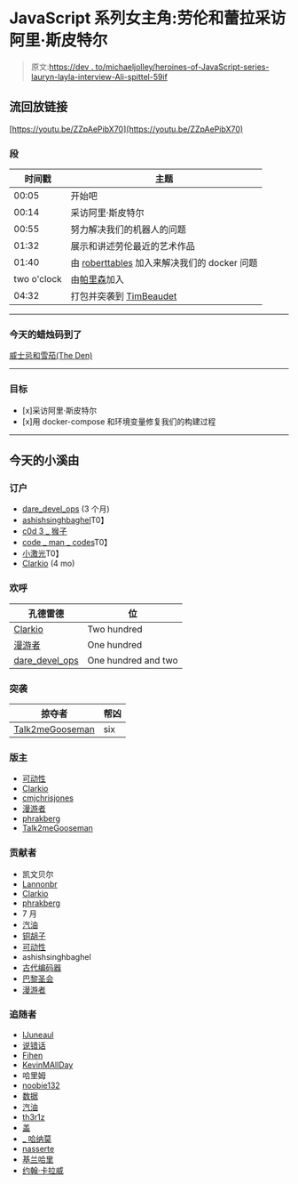 # JavaScript 系列女主角:劳伦和蕾拉采访阿里·斯皮特尔

> 原文:[https://dev . to/michaeljolley/heroines-of-JavaScript-series-lauryn-layla-interview-Ali-spittel-59if](https://dev.to/michaeljolley/heroines-of-javascript-series-lauryn-layla-interview-ali-spittel-59if)

## [](#stream-replay-link)流回放链接

[https://youtu.be/ZZpAePibX70](https://youtu.be/ZZpAePibX70)

### [](#segments)段

| 时间戳 | 主题 |
| --- | --- |
| 00:05 | 开始吧 |
| 00:14 | 采访阿里·斯皮特尔 |
| 00:55 | 努力解决我们的机器人的问题 |
| 01:32 | 展示和讲述劳伦最近的艺术作品 |
| 01:40 | 由 [roberttables](https://twitch.tv/roberttables) 加入来解决我们的 docker 问题 |
| two o'clock | 由[帕里森](https://twitch.tv/parithon)加入 |
| 04:32 | 打包并突袭到 [TimBeaudet](https://twitch.tv/timbeaudet) |

* * *

### [](#todays-candle-to-code-by)今天的蜡烛码到了

[威士忌和雪茄(The Den)](https://amzn.to/30ttzO6)

* * *

### [](#goals)目标

*   [x]采访阿里·斯皮特尔
*   [x]用 docker-compose 和环境变量修复我们的构建过程

* * *

## [](#todays-stream-brought-to-you-by)今天的小溪由

### [](#subscribers)订户

*   [dare_devel_ops](https://twitch.tv/dare_devel_ops) (3 个月)
*   [ashishsinghbaghel](https://twitch.tv/ashishsinghbaghel)T0】
*   [c0d 3 _ 猴子](https://twitch.tv/C0D3_Monkey)
*   [code _ man _ codes](https://twitch.tv/code_man_codes)T0】
*   [小激光](https://twitch.tv/littleeblaster)T0】
*   [Clarkio](https://twitch.tv/clarkio) (4 mo)

### [](#cheers)欢呼

| 孔德雷德 | 位 |
| --- | --- |
| [Clarkio](https://twitch.tv/clarkio) | Two hundred |
| [漫游者](https://twitch.tv/ramblinggeek) | One hundred |
| [dare_devel_ops](https://twitch.tv/dare_devel_ops) | One hundred and two |

### [](#raids)突袭

| 掠夺者 | 帮凶 |
| --- | --- |
| [Talk2meGooseman](https://twitch.tv/talk2megooseman) | six |

### [](#moderators)版主

*   [可动性](https://twitch.tv/roberttables)
*   [Clarkio](https://twitch.tv/clarkio)
*   [cmjchrisjones](https://twitch.tv/cmjchrisjones)
*   [漫游者](https://twitch.tv/ramblinggeek)
*   [phrakberg](https://twitch.tv/phrakberg)
*   [Talk2meGooseman](https://twitch.tv/talk2megooseman)

### [](#contributors)贡献者

*   凯文贝尔
*   [Lannonbr](https://twitch.tv/lannonbr)
*   [Clarkio](https://twitch.tv/clarkio)
*   [phrakberg](https://twitch.tv/phrakberg)
*   7 月
*   [汽油](https://twitch.tv/benjiin)
*   [铜胡子](https://twitch.tv/copperbeardy)
*   [可动性](https://twitch.tv/roberttables)
*   ashishsinghbaghel
*   [古代编码器](https://twitch.tv/ancientcoder)
*   [巴黎圣会](https://twitch.tv/parithon)
*   [漫游者](https://twitch.tv/ramblinggeek)

### [](#followers)追随者

*   [IJuneaul](https://twitch.tv/IJuneaul)
*   [说错话](https://twitch.tv/misteakkkk)
*   [Fihen](https://twitch.tv/Fihen)
*   [KevinMAllDay](https://twitch.tv/kevinmallday)
*   哈里姆
*   [noobie132](https://twitch.tv/noobie132)
*   [数据](https://twitch.tv/ADARTA)
*   [汽油](https://twitch.tv/benjiin)
*   [th3r1z](https://twitch.tv/th3r1z)
*   [盖](https://twitch.tv/Coveran)
*   [_ 哈纳莫](https://twitch.tv/the_hanamo)
*   [nasserte](https://twitch.tv/nasserte)
*   [基兰哈里](https://twitch.tv/kiranhari)
*   [约翰·卡拉威](https://twitch.tv/johncallaway)